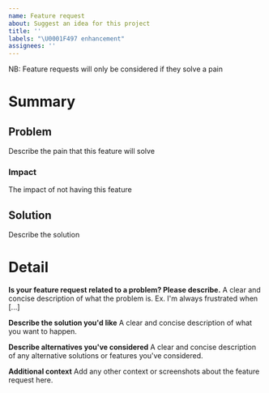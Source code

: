 ```yaml
---
name: Feature request
about: Suggest an idea for this project
title: ''
labels: "\U0001F497 enhancement"
assignees: ''
---
```


NB: Feature requests will only be considered if they solve a pain

# Summary

## Problem

Describe the pain that this feature will solve

### Impact

The impact of not having this feature

## Solution

Describe the solution

# Detail

**Is your feature request related to a problem? Please describe.**
A clear and concise description of what the problem is. Ex. I'm always frustrated when [...]

**Describe the solution you'd like**
A clear and concise description of what you want to happen.

**Describe alternatives you've considered**
A clear and concise description of any alternative solutions or features you've considered.

**Additional context**
Add any other context or screenshots about the feature request here.
